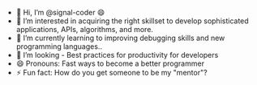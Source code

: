- 👋 Hi, I’m @signal-coder 😄
- 👀 I’m interested in acquiring the right skillset to develop sophisticated applications, APIs, algorithms, and more.
- 🌱 I’m currently learning to improving debugging skills and new programming languages..
- 💞️ I’m looking - Best practices for productivity for developers
- 😄 Pronouns: Fast ways to become a better programmer
- ⚡ Fun fact: How do you get someone to be my "mentor"?

<!---
signal-coder/signal-coder is a ✨ special ✨ repository because its `README.md` (this file) appears on your GitHub profile.
You can click the Preview link to take a look at your changes.
--->

